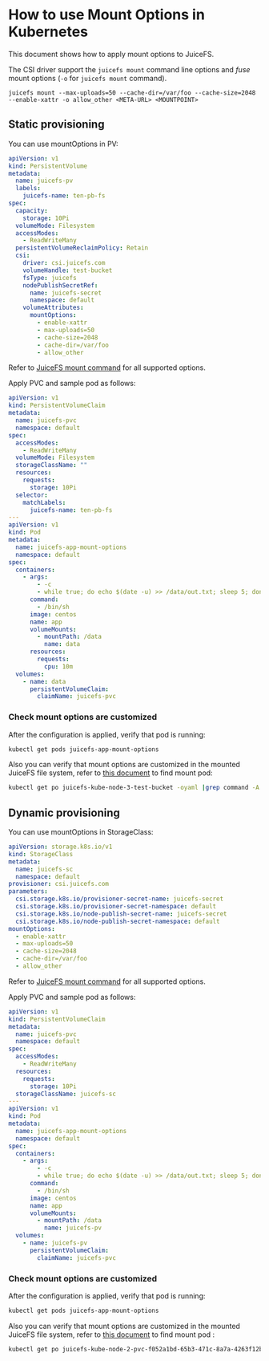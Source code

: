 # How to use Mount Options in Kubernetes

This document shows how to apply mount options to JuiceFS.

The CSI driver support the `juicefs mount` command line options and _fuse_ mount options (`-o` for `juicefs mount`
command).

```
juicefs mount --max-uploads=50 --cache-dir=/var/foo --cache-size=2048 --enable-xattr -o allow_other <META-URL> <MOUNTPOINT>
```

## Static provisioning

You can use mountOptions in PV:

```yaml
apiVersion: v1
kind: PersistentVolume
metadata:
  name: juicefs-pv
  labels:
    juicefs-name: ten-pb-fs
spec:
  capacity:
    storage: 10Pi
  volumeMode: Filesystem
  accessModes:
    - ReadWriteMany
  persistentVolumeReclaimPolicy: Retain
  csi:
    driver: csi.juicefs.com
    volumeHandle: test-bucket
    fsType: juicefs
    nodePublishSecretRef:
      name: juicefs-secret
      namespace: default
    volumeAttributes:
      mountOptions:
        - enable-xattr
        - max-uploads=50
        - cache-size=2048
        - cache-dir=/var/foo
        - allow_other
```

Refer to [JuiceFS mount command](https://juicefs.com/docs/community/command_reference#juicefs-mount) for all supported
options.

Apply PVC and sample pod as follows:

```yaml
apiVersion: v1
kind: PersistentVolumeClaim
metadata:
  name: juicefs-pvc
  namespace: default
spec:
  accessModes:
    - ReadWriteMany
  volumeMode: Filesystem
  storageClassName: ""
  resources:
    requests:
      storage: 10Pi
  selector:
    matchLabels:
      juicefs-name: ten-pb-fs
---
apiVersion: v1
kind: Pod
metadata:
  name: juicefs-app-mount-options
  namespace: default
spec:
  containers:
    - args:
        - -c
        - while true; do echo $(date -u) >> /data/out.txt; sleep 5; done
      command:
        - /bin/sh
      image: centos
      name: app
      volumeMounts:
        - mountPath: /data
          name: data
      resources:
        requests:
          cpu: 10m
  volumes:
    - name: data
      persistentVolumeClaim:
        claimName: juicefs-pvc
```

### Check mount options are customized

After the configuration is applied, verify that pod is running:

```sh
kubectl get pods juicefs-app-mount-options
```

Also you can verify that mount options are customized in the mounted JuiceFS file system, refer
to [this document](../troubleshooting.md#get-mount-pod) to find mount pod:

```sh
kubectl get po juicefs-kube-node-3-test-bucket -oyaml |grep command -A 3
```

## Dynamic provisioning

You can use mountOptions in StorageClass:

```yaml
apiVersion: storage.k8s.io/v1
kind: StorageClass
metadata:
  name: juicefs-sc
  namespace: default
provisioner: csi.juicefs.com
parameters:
  csi.storage.k8s.io/provisioner-secret-name: juicefs-secret
  csi.storage.k8s.io/provisioner-secret-namespace: default
  csi.storage.k8s.io/node-publish-secret-name: juicefs-secret
  csi.storage.k8s.io/node-publish-secret-namespace: default
mountOptions:
  - enable-xattr
  - max-uploads=50
  - cache-size=2048
  - cache-dir=/var/foo
  - allow_other
```

Refer to [JuiceFS mount command](https://juicefs.com/docs/community/command_reference#juicefs-mount) for all supported
options.

Apply PVC and sample pod as follows:

```yaml
apiVersion: v1
kind: PersistentVolumeClaim
metadata:
  name: juicefs-pvc
  namespace: default
spec:
  accessModes:
    - ReadWriteMany
  resources:
    requests:
      storage: 10Pi
  storageClassName: juicefs-sc
---
apiVersion: v1
kind: Pod
metadata:
  name: juicefs-app-mount-options
  namespace: default
spec:
  containers:
    - args:
        - -c
        - while true; do echo $(date -u) >> /data/out.txt; sleep 5; done
      command:
        - /bin/sh
      image: centos
      name: app
      volumeMounts:
        - mountPath: /data
          name: juicefs-pv
  volumes:
    - name: juicefs-pv
      persistentVolumeClaim:
        claimName: juicefs-pvc
```

### Check mount options are customized

After the configuration is applied, verify that pod is running:

```sh
kubectl get pods juicefs-app-mount-options
```

Also you can verify that mount options are customized in the mounted JuiceFS file system, refer
to [this document](../troubleshooting.md#get-mount-pod) to find mount pod :

```sh
kubectl get po juicefs-kube-node-2-pvc-f052a1bd-65b3-471c-8a7a-4263f12b2131 -oyaml |grep command -A 3
```
